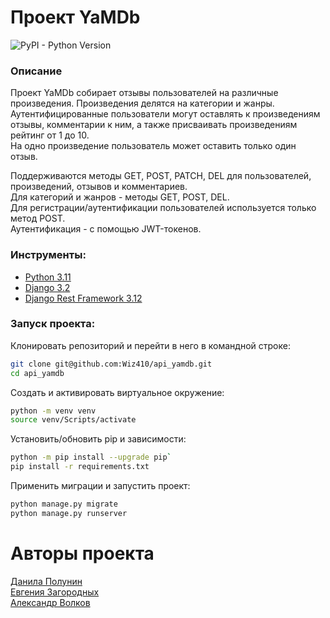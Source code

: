 # Проект YaMDb
![PyPI - Python Version](https://img.shields.io/pypi/pyversions/Django?color=orange&link=https%3A%2F%2Fdocs.python.org%2F3.11%2F)


### Описание
Проект YaMDb собирает отзывы пользователей на различные произведения. Произведения делятся на категории и жанры.\
Аутентифицированные пользователи могут оставлять к произведениям отзывы, комментарии к ним, а также присваивать произведениям рейтинг от 1 до 10.\
На одно произведение пользователь может оставить только один отзыв.

Поддерживаются методы GET, POST, PATCH, DEL для пользователей, произведений, отзывов и комментариев.\
Для категорий и жанров - методы GET, POST, DEL.\
Для регистрации/аутентификации пользователей используется только метод POST.\
Аутентификация - с помощью JWT-токенов.
### Инструменты:
- [Python 3.11]([Python](https://docs.python.org/3.11/))
- [Django 3.2](https://docs.djangoproject.com/en/4.2/releases/3.2/)
- [Django Rest Framework 3.12](https://www.django-rest-framework.org/)
### Запуск проекта:
Клонировать репозиторий и перейти в него в командной строке:
```bash
git clone git@github.com:Wiz410/api_yamdb.git
cd api_yamdb
```
Cоздать и активировать виртуальное окружение:
```bash
python -m venv venv
source venv/Scripts/activate
```
Установить/обновить pip и зависимости:
```bash
python -m pip install --upgrade pip`
pip install -r requirements.txt
```

Применить миграции и запустить проект:
```bash
python manage.py migrate
python manage.py runserver
```


# Авторы проекта
[Данила Полунин](https://github.com/Wiz410)\
[Евгения Загородных](https://github.com/evgeniazagorodnykh)\
[Александр Волков](https://github.com/alextriano)
